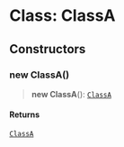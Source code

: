 # Class: ClassA

## Constructors

### new ClassA()

> **new ClassA**(): [`ClassA`](module-2.Class.ClassA.md)

#### Returns

[`ClassA`](module-2.Class.ClassA.md)
